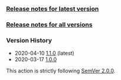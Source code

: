 ### [Release notes for latest version](latest.md)

### [Release notes for all versions](full.md)

### Version History

* 2020-04-10 [1.1.0](1.1.0.md) (latest)
* 2020-03-17 [1.0.0](1.0.0.md)


This action is strictly following [SemVer 2.0.0](https://semver.org/spec/v2.0.0.html).